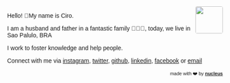 <link href="https://fonts.googleapis.com/css?family=Montserrat&display=swap" rel="stylesheet">

<div style="text-align: right; float: right">
<img width="64" style="border-radius: 4px;" src="https://avatars0.githubusercontent.com/u/349602?s=460&u=cf310de88444a92133decdaa8b8e75ffc5e77975&v=4" height="64" alt="">
</div>

Hello! 👋My name is Ciro.

I am a husband and father in a fantastic family 👨‍👩‍👦, today, we live in Sao Palulo, BRA

I work to foster knowledge and help people.

Connect with me via [instagram](https://www.instagram.com/ciro.maciel/), [twitter](https://twitter.com/cirocmaciel), [github](https://github.com/ciro-maciel), [linkedin](https://www.linkedin.com/in/ciro-maciel/), [facebook](https://www.facebook.com/ciro.maciel.git) or [email](mailto:ciro.maciel@c37.co)

<style>
  * {
    font-family: 'Montserrat', sans-serif !important;
  }
  p {
    font-size: 14px;
 }
 h1 {
    font-size: 26px; 
    display: none;
 }
 h1:after {
  content: 'Ciro Cesar Maciel';
}
 
</style>


<div style="text-align: right; float: right; font-size: 11px">
 <span> made with ❤️ by </span>
 <a href="http://nucleus.ciro-maciel.me" target="_blank">
   <strong>nucleus</strong>
 </a>
</div>


